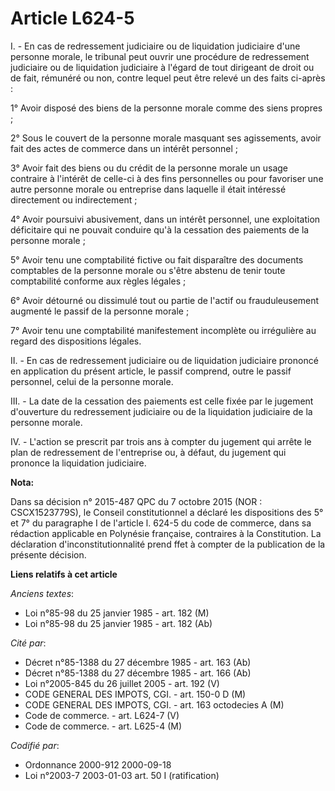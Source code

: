 # Article L624-5

I. - En cas de redressement judiciaire ou de liquidation judiciaire d'une personne morale, le tribunal peut ouvrir une
procédure de redressement judiciaire ou de liquidation judiciaire à l'égard de tout dirigeant de droit ou de fait, rémunéré
ou non, contre lequel peut être relevé un des faits ci-après :

1° Avoir disposé des biens de la personne morale comme des siens propres ;

2° Sous le couvert de la personne morale masquant ses agissements, avoir fait des actes de commerce dans un intérêt
personnel ;

3° Avoir fait des biens ou du crédit de la personne morale un usage contraire à l'intérêt de celle-ci à des fins personnelles
ou pour favoriser une autre personne morale ou entreprise dans laquelle il était intéressé directement ou indirectement ;

4° Avoir poursuivi abusivement, dans un intérêt personnel, une exploitation déficitaire qui ne pouvait conduire qu'à la
cessation des paiements de la personne morale ;

5° Avoir tenu une comptabilité fictive ou fait disparaître des documents comptables de la personne morale ou s'être abstenu
de tenir toute comptabilité conforme aux règles légales ;

6° Avoir détourné ou dissimulé tout ou partie de l'actif ou frauduleusement augmenté le passif de la personne morale ;

7° Avoir tenu une comptabilité manifestement incomplète ou irrégulière au regard des dispositions légales.

II. - En cas de redressement judiciaire ou de liquidation judiciaire prononcé en application du présent article, le passif
comprend, outre le passif personnel, celui de la personne morale.

III. - La date de la cessation des paiements est celle fixée par le jugement d'ouverture du redressement judiciaire ou de la
liquidation judiciaire de la personne morale.

IV. - L'action se prescrit par trois ans à compter du jugement qui arrête le plan de redressement de l'entreprise ou, à
défaut, du jugement qui prononce la liquidation judiciaire.

**Nota:**

Dans sa décision n° 2015-487 QPC du 7 octobre 2015 (NOR : CSCX1523779S), le Conseil constitutionnel a déclaré les
dispositions des 5° et 7° du paragraphe I de l'article l. 624-5 du code de commerce, dans sa rédaction applicable en
Polynésie française, contraires à la Constitution. La déclaration d'inconstitutionnalité prend ffet à compter de la
publication de la présente décision.

**Liens relatifs à cet article**

_Anciens textes_:

  - Loi n°85-98 du 25 janvier 1985 - art. 182 (M)
  - Loi n°85-98 du 25 janvier 1985 - art. 182 (Ab)

_Cité par_:

  - Décret n°85-1388 du 27 décembre 1985 - art. 163 (Ab)
  - Décret n°85-1388 du 27 décembre 1985 - art. 166 (Ab)
  - Loi n°2005-845 du 26 juillet 2005 - art. 192 (V)
  - CODE GENERAL DES IMPOTS, CGI. - art. 150-0 D (M)
  - CODE GENERAL DES IMPOTS, CGI. - art. 163 octodecies A (M)
  - Code de commerce. - art. L624-7 (V)
  - Code de commerce. - art. L625-4 (M)

_Codifié par_:

  - Ordonnance 2000-912 2000-09-18
  - Loi n°2003-7 2003-01-03 art. 50 I (ratification)
